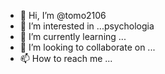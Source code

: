 - 👋 Hi, I’m @tomo2106
- 👀 I’m interested in ...psychologia
- 🌱 I’m currently learning ...
- 💞️ I’m looking to collaborate on ...
- 📫 How to reach me ...

<!---
tomo2106/tomo2106 is a ✨ special ✨ repository because its `README.md` (this file) appears on your GitHub profile.
You can click the Preview link to take a look at your changes.
--->
